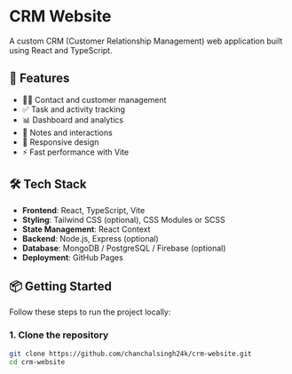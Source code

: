 # CRM Website

A custom CRM (Customer Relationship Management) web application built using React and TypeScript.

## 🚀 Features

- 🧑‍💼 Contact and customer management
- ✅ Task and activity tracking
- 📊 Dashboard and analytics
- 💬 Notes and interactions
- 📱 Responsive design
- ⚡ Fast performance with Vite

## 🛠️ Tech Stack

- **Frontend**: React, TypeScript, Vite
- **Styling**: Tailwind CSS (optional), CSS Modules or SCSS
- **State Management**: React Context
- **Backend**: Node.js, Express (optional)
- **Database**: MongoDB / PostgreSQL / Firebase (optional)
- **Deployment**: GitHub Pages

## 📦 Getting Started

Follow these steps to run the project locally:

### 1. Clone the repository

```bash
git clone https://github.com/chanchalsingh24k/crm-website.git
cd crm-website
